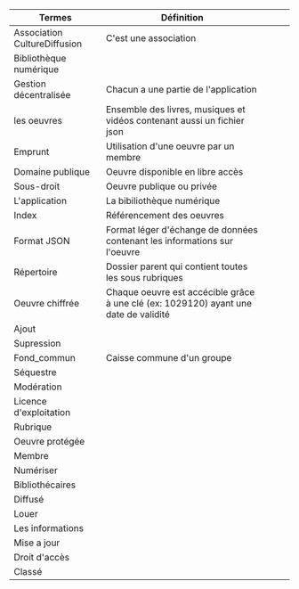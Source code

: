 | Termes  | Définition  |  |   |   |
|---|---|---|---|---|
| Association CultureDiffusion  | C'est une association   |
| Bibliothèque numérique |
| Gestion décentralisée  | Chacun a une partie de l'application  |
| les oeuvres | Ensemble des livres, musiques et vidéos contenant aussi un fichier json  |
| Emprunt | Utilisation d'une oeuvre par un membre  |
| Domaine publique  | Oeuvre disponible en libre accès  |
| Sous-droit  | Oeuvre publique ou privée  |
| L'application  | La bibiliothèque numérique  |
| Index  | Référencement des oeuvres  |
| Format JSON  | Format léger d'échange de données contenant les informations sur l'oeuvre |
| Répertoire  | Dossier parent qui contient toutes les sous rubriques  |
| Oeuvre chiffrée | Chaque oeuvre est accécible grâce à une clé (ex: 1029120) ayant une date de validité  |
| Ajout |   |   |   |   |
| Supression  |   |   |   |   |
| Fond_commun  | Caisse commune d'un groupe |
| Séquestre  |  |
| Modération  |   |
| Licence d'exploitation  |   |
| Rubrique |   |
| Oeuvre protégée  |   |
| Membre  |   |
| Numériser |   |
| Bibliothécaires  |   |
| Diffusé  |   |
| Louer  |   |
| Les informations  |   |
| Mise a jour   |   |
| Droit d'accès  |   |
| Classé  |   |
